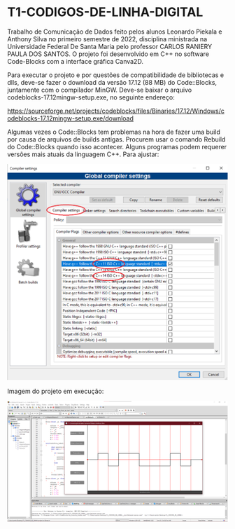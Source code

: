 # T1-CODIGOS-DE-LINHA-DIGITAL
Trabalho de Comunicação de Dados feito pelos alunos Leonardo Piekala e Anthony Silva no primeiro semestre de 2022, disciplina ministrada na Universidade Federal De Santa Maria pelo professor CARLOS RANIERY PAULA DOS SANTOS. 
O projeto foi desenvolvido em C++ no software Code-Blocks com a interface gráfica Canva2D.

Para executar o projeto e por questões de compatibilidade de bibliotecas e dlls, deve-se fazer o download da versão 17.12 (88 MB) do Code::Blocks, juntamente com o 
compilador MinGW. Deve-se baixar o arquivo codeblocks-17.12mingw-setup.exe, no seguinte endereço:

https://sourceforge.net/projects/codeblocks/files/Binaries/17.12/Windows/codeblocks-17.12mingw-setup.exe/download

Algumas vezes o Code::Blocks tem problemas na hora de fazer uma build por causa de arquivos de builds antigas. Procurem usar o comando Rebuild   do Code::Blocks quando isso acontecer.
Alguns programas podem requerer versões mais atuais da linguagem C++. Para ajustar:

![alt text](https://github.com/Anthony-Black-1337/T1-CODIGOS-DE-LINHAS-DIGITAIS/blob/99b29753104a49632198fcb4feaf5b154551040b/T1_CODIGOS_DE_LINHA/img_1.png)


Imagem do projeto em execução:

![alt text](https://github.com/Anthony-Black-1337/T1-CODIGOS-DE-LINHAS-DIGITAIS/blob/main/T1_CODIGOS_DE_LINHA/image.png)


